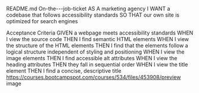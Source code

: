 README.md
On-the---job-ticket AS A marketing agency I WANT a codebase that follows accessibility standards SO THAT our own site is optimized for search engines

Acceptance Criteria GIVEN a webpage meets accessibility standards WHEN I view the source code THEN I find semantic HTML elements WHEN I view the structure of the HTML elements THEN I find that the elements follow a logical structure independent of styling and positioning WHEN I view the image elements THEN I find accessible alt attributes WHEN I view the heading attributes THEN they fall in sequential order WHEN I view the title element THEN I find a concise, descriptive title https://courses.bootcampspot.com/courses/534/files/453908/preview image

